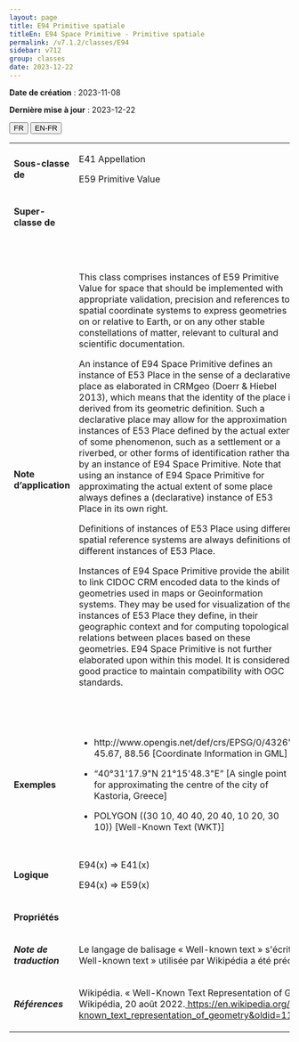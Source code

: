 ```yaml
---
layout: page
title: E94 Primitive spatiale
titleEn: E94 Space Primitive - Primitive spatiale
permalink: /v7.1.2/classes/E94
sidebar: v712
group: classes
date: 2023-12-22
---
```


**Date de création** : 2023-11-08

**Dernière mise à jour** : 2023-12-22

<div class="lang-buttons">
 <button id="fr" class="activate">FR</button>
 <button id="en-fr">EN-FR</button>
</div>

<table>
<tbody>
<tr>
<td><p><strong>Sous-classe de</strong></p></td>
<td class="en">
<p>E41 Appellation</p>
<p>E59 Primitive Value</p>
</td>
<td>
<p><code class="language-plaintext highlighter-rouge">E41_AppellationE59_Valeur_primitive</code></p>
</td>
</tr>
<tr>
<td><p><strong>Super-classe de</strong></p></td>
<td class="en">
</td>
<td>
</td>
</tr>
<tr>
<td><p><strong>Note d’application</strong></p></td>
<td class="en">
<p>This class comprises instances of E59 Primitive Value for space that should be implemented with appropriate validation, precision and references to spatial coordinate systems to express geometries on or relative to Earth, or on any other stable constellations of matter, relevant to cultural and scientific documentation.</p>
<p>An instance of E94 Space Primitive defines an instance of E53 Place in the sense of a declarative place as elaborated in CRMgeo (Doerr & Hiebel 2013), which means that the identity of the place is derived from its geometric definition. Such a declarative place may allow for the approximation of instances of E53 Place defined by the actual extent of some phenomenon, such as a settlement or a riverbed, or other forms of identification rather than by an instance of E94 Space Primitive. Note that using an instance of E94 Space Primitive for approximating the actual extent of some place always defines a (declarative) instance of E53 Place in its own right.</p>
<p>Definitions of instances of E53 Place using different spatial reference systems are always definitions of different instances of E53 Place.</p>
<p>Instances of E94 Space Primitive provide the ability to link CIDOC CRM encoded data to the kinds of geometries used in maps or Geoinformation systems. They may be used for visualization of the instances of E53 Place they define, in their geographic context and for computing topological relations between places based on these geometries. E94 Space Primitive is not further elaborated upon within this model. It is considered good practice to maintain compatibility with OGC standards. </p>
</td>
<td>
<p>Cette classe comprend des instances de <code class="language-plaintext highlighter-rouge">E59_Valeur_primitive</code> pour un espace qui doivent être implémentées avec les validations, précisions et références appropriées aux systèmes de coordonnées spatiales afin d'exprimer des géométries sur ou relatives à la Terre, ou tout autre regroupement stable de matière pertinentes pour la documentation culturelle et scientifique.</p>
<p>Une instance de <code class="language-plaintext highlighter-rouge">E94_Primitive_spatiale</code> définit une instance de <code class="language-plaintext highlighter-rouge">E53_Lieu</code> au sens d'un lieu déclaratif tel qu'élaboré dans CRMgeo (Doerr et Hiebel, 2013), ce qui signifie que l'identité du lieu est dérivée de sa définition géométrique. Un tel lieu déclaratif peut permettre l'approximation d'instances de <code class="language-plaintext highlighter-rouge">E53_Lieu</code> définies par l'étendue réelle d'un phénomène, comme l'occupation d'un lieu ou un lit de rivière, ou d'autres formes d'identification plutôt que par une instance de <code class="language-plaintext highlighter-rouge">E94_Primitive_spatiale</code>. Il est à souligner que l'utilisation d'une instance de <code class="language-plaintext highlighter-rouge">E94_Primitive_spatiale</code> pour estimer l'étendue réelle d'un lieu définit toujours une instance (déclarative) à part entière de <code class="language-plaintext highlighter-rouge">E53_Lieu</code>.</p>
<p>Les définitions d'instances de <code class="language-plaintext highlighter-rouge">E53_Lieu</code> utilisant différents systèmes de référence spatiale sont toujours des définitions d'instances différentes de <code class="language-plaintext highlighter-rouge">E53_Lieu</code>.</p>
<p>Les instances de <code class="language-plaintext highlighter-rouge">E94_Primitive_spatiale</code> offrent la possibilité de lier les données codées du CIDOC CRM aux types de géométries utilisées dans les cartes ou les systèmes de géoinformation. Elles peuvent être utilisées pour visualiser les instances de <code class="language-plaintext highlighter-rouge">E53_Lieu</code> qu'elles définissent, dans leur contexte géographique et pour calculer les relations topologiques entre les lieux à partir de ces géométries. La classe <code class="language-plaintext highlighter-rouge">E94_Primitive_spatiale</code> n'est pas développée davantage dans ce modèle. Il est considéré comme une bonne pratique de maintenir la compatibilité avec les standards du Open Geospatial Consortium (OGC).  </p>
</td>
</tr>
<tr>
<td><p><strong>Exemples</strong></p></td>
<td class="en">
<ul>
<li><p><gml:Point gml:id="p21" srsName="<a href="http://www.opengis.net/def/crs/EPSG/0/4326"><span class="underline">http://www.opengis.net/def/crs/EPSG/0/4326</span></a>"> <gml:coordinates>45.67, 88.56</gml:coordinates> </gml:Point> [Coordinate Information in GML]</p>
</li>
<li><p>“40°31'17.9"N 21°15'48.3"E” [A single point for approximating the centre of the city of Kastoria, Greece]</p>
</li>
<li><p>POLYGON ((30 10, 40 40, 20 40, 10 20, 30 10)) [Well-Known Text (WKT)]</p>
</li>
</ul>
</td>
<td>
<ul>
<li><p><gml:Point gml:id="p21" srsName="<a href="http://www.opengis.net/def/crs/EPSG/0/4326"><span class="underline">http://www.opengis.net/def/crs/EPSG/0/4326</span></a>"> <gml:coordinates>45.67, 88.56</gml:coordinates> </gml:Point> [Information sur les coordonnées en Geography Markup Language (GML)]</p>
</li>
<li><p>« 40°31'17.9"N 21°15'48.3"E » [Un point unique pour l'approximation du centre de la ville de Kastoria en Grèce]</p>
</li>
<li><p>POLYGON ((30 10, 40 40, 20 40, 10 20, 30 10)) [Well-known text (WKT)]</p>
</li>
</ul>
</td>
</tr>
<tr>
<td><p><strong>Logique</strong></p></td>
<td class="en">
<p>E94(x) ⇒ E41(x)</p>
<p>E94(x) ⇒ E59(x) </p>
</td>
<td>
<p>E94(x) ⇒ E41(x)</p>
<p>E94(x) ⇒ E59(x) </p>
</td>
</tr>
<tr>
<td><p><strong>Propriétés</strong></p></td>
<td class="en">
</td>
<td>
</td>
</tr>
<tr>
<td><p><strong><em>Note de traduction</em></strong></p></td>
<td colspan="2">
<p>Le langage de balisage « Well-known text » s'écrit de différentes façons. Dans cette traduction, la forme « Well-known text » utilisée par Wikipédia a été préconisée.</p>
</td>
</tr>
<tr>
<td><p><strong><em>Références</em></strong></p></td>
<td colspan="2">
<p>Wikipédia. « Well-Known Text Representation of Geometry ». Dans <em>Wikipédia</em>. San Francisco, US-CA: Wikipédia, 20 août 2022.<a href="https://en.wikipedia.org/w/index.php?title=Well-known_text_representation_of_geometry&oldid=1105540049"><span class="underline"> </span></a><a href="https://en.wikipedia.org/w/index.php?title=Well-known_text_representation_of_geometry&oldid=1105540049"><span class="underline">https://en.wikipedia.org/w/index.php?title=Well-known_text_representation_of_geometry&oldid=1105540049</span></a>.</p>
</td>
</tr>
</tbody>
</table>
